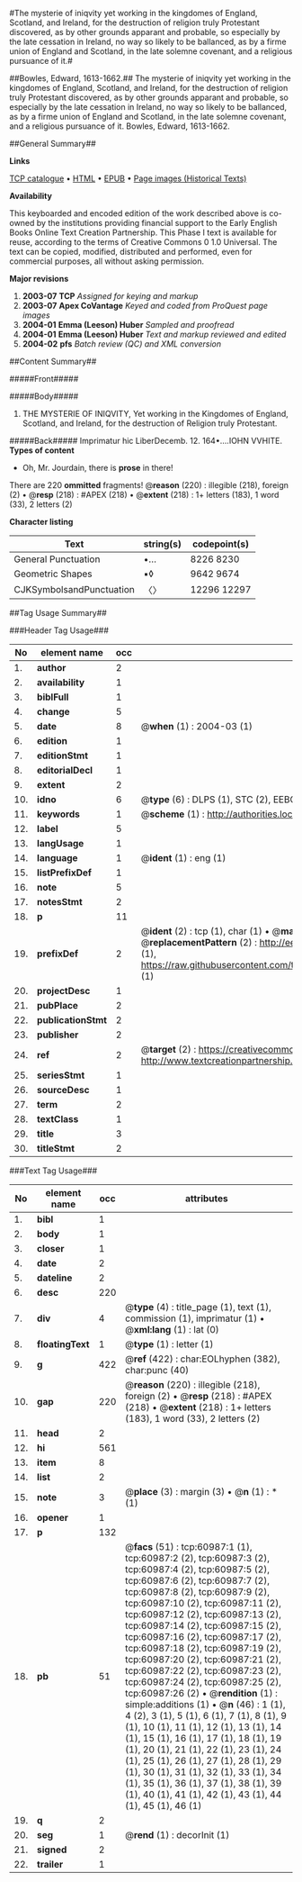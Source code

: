 #The mysterie of iniqvity yet working in the kingdomes of England, Scotland, and Ireland, for the destruction of religion truly Protestant discovered, as by other grounds apparant and probable, so especially by the late cessation in Ireland, no way so likely to be ballanced, as by a firme union of England and Scotland, in the late solemne covenant, and a religious pursuance of it.#

##Bowles, Edward, 1613-1662.##
The mysterie of iniqvity yet working in the kingdomes of England, Scotland, and Ireland, for the destruction of religion truly Protestant discovered, as by other grounds apparant and probable, so especially by the late cessation in Ireland, no way so likely to be ballanced, as by a firme union of England and Scotland, in the late solemne covenant, and a religious pursuance of it.
Bowles, Edward, 1613-1662.

##General Summary##

**Links**

[TCP catalogue](http://www.ota.ox.ac.uk/tcp/)  • 
[HTML](http://tei.it.ox.ac.uk/tcp/Texts-HTML/free/A28/A28915.html)  • 
[EPUB](http://tei.it.ox.ac.uk/tcp/Texts-EPUB/free/A28/A28915.epub) • 
[Page images (Historical Texts)](https://data.historicaltexts.jisc.ac.uk/view?pubId=eebo-12390709e&pageId=eebo-12390709e-60987-1)

**Availability**

This keyboarded and encoded edition of the
	       work described above is co-owned by the institutions
	       providing financial support to the Early English Books
	       Online Text Creation Partnership. This Phase I text is
	       available for reuse, according to the terms of Creative
	       Commons 0 1.0 Universal. The text can be copied,
	       modified, distributed and performed, even for
	       commercial purposes, all without asking permission.

**Major revisions**

1. __2003-07__ __TCP__ *Assigned for keying and markup*
1. __2003-07__ __Apex CoVantage__ *Keyed and coded from ProQuest page images*
1. __2004-01__ __Emma (Leeson) Huber__ *Sampled and proofread*
1. __2004-01__ __Emma (Leeson) Huber__ *Text and markup reviewed and edited*
1. __2004-02__ __pfs__ *Batch review (QC) and XML conversion*

##Content Summary##

#####Front#####

#####Body#####

1. THE MYSTERIE OF INIQVITY, Yet working in the Kingdomes of England, Scotland, and Ireland, for the destruction of Religion truly Protestant.

#####Back#####
Imprimatur hic LiberDecemb. 12. 164•….IOHN VVHITE.
**Types of content**

  * Oh, Mr. Jourdain, there is **prose** in there!

There are 220 **ommitted** fragments! 
 @__reason__ (220) : illegible (218), foreign (2)  •  @__resp__ (218) : #APEX (218)  •  @__extent__ (218) : 1+ letters (183), 1 word (33), 2 letters (2)

**Character listing**


|Text|string(s)|codepoint(s)|
|---|---|---|
|General Punctuation|•…|8226 8230|
|Geometric Shapes|▪◊|9642 9674|
|CJKSymbolsandPunctuation|〈〉|12296 12297|

##Tag Usage Summary##

###Header Tag Usage###

|No|element name|occ|attributes|
|---|---|---|---|
|1.|__author__|2||
|2.|__availability__|1||
|3.|__biblFull__|1||
|4.|__change__|5||
|5.|__date__|8| @__when__ (1) : 2004-03 (1)|
|6.|__edition__|1||
|7.|__editionStmt__|1||
|8.|__editorialDecl__|1||
|9.|__extent__|2||
|10.|__idno__|6| @__type__ (6) : DLPS (1), STC (2), EEBO-CITATION (1), OCLC (1), VID (1)|
|11.|__keywords__|1| @__scheme__ (1) : http://authorities.loc.gov/ (1)|
|12.|__label__|5||
|13.|__langUsage__|1||
|14.|__language__|1| @__ident__ (1) : eng (1)|
|15.|__listPrefixDef__|1||
|16.|__note__|5||
|17.|__notesStmt__|2||
|18.|__p__|11||
|19.|__prefixDef__|2| @__ident__ (2) : tcp (1), char (1)  •  @__matchPattern__ (2) : ([0-9\-]+):([0-9IVX]+) (1), (.+) (1)  •  @__replacementPattern__ (2) : http://eebo.chadwyck.com/downloadtiff?vid=$1&page=$2 (1), https://raw.githubusercontent.com/textcreationpartnership/Texts/master/tcpchars.xml#$1 (1)|
|20.|__projectDesc__|1||
|21.|__pubPlace__|2||
|22.|__publicationStmt__|2||
|23.|__publisher__|2||
|24.|__ref__|2| @__target__ (2) : https://creativecommons.org/publicdomain/zero/1.0/ (1), http://www.textcreationpartnership.org/docs/. (1)|
|25.|__seriesStmt__|1||
|26.|__sourceDesc__|1||
|27.|__term__|2||
|28.|__textClass__|1||
|29.|__title__|3||
|30.|__titleStmt__|2||


###Text Tag Usage###

|No|element name|occ|attributes|
|---|---|---|---|
|1.|__bibl__|1||
|2.|__body__|1||
|3.|__closer__|1||
|4.|__date__|2||
|5.|__dateline__|2||
|6.|__desc__|220||
|7.|__div__|4| @__type__ (4) : title_page (1), text (1), commission (1), imprimatur (1)  •  @__xml:lang__ (1) : lat (0)|
|8.|__floatingText__|1| @__type__ (1) : letter (1)|
|9.|__g__|422| @__ref__ (422) : char:EOLhyphen (382), char:punc (40)|
|10.|__gap__|220| @__reason__ (220) : illegible (218), foreign (2)  •  @__resp__ (218) : #APEX (218)  •  @__extent__ (218) : 1+ letters (183), 1 word (33), 2 letters (2)|
|11.|__head__|2||
|12.|__hi__|561||
|13.|__item__|8||
|14.|__list__|2||
|15.|__note__|3| @__place__ (3) : margin (3)  •  @__n__ (1) : * (1)|
|16.|__opener__|1||
|17.|__p__|132||
|18.|__pb__|51| @__facs__ (51) : tcp:60987:1 (1), tcp:60987:2 (2), tcp:60987:3 (2), tcp:60987:4 (2), tcp:60987:5 (2), tcp:60987:6 (2), tcp:60987:7 (2), tcp:60987:8 (2), tcp:60987:9 (2), tcp:60987:10 (2), tcp:60987:11 (2), tcp:60987:12 (2), tcp:60987:13 (2), tcp:60987:14 (2), tcp:60987:15 (2), tcp:60987:16 (2), tcp:60987:17 (2), tcp:60987:18 (2), tcp:60987:19 (2), tcp:60987:20 (2), tcp:60987:21 (2), tcp:60987:22 (2), tcp:60987:23 (2), tcp:60987:24 (2), tcp:60987:25 (2), tcp:60987:26 (2)  •  @__rendition__ (1) : simple:additions (1)  •  @__n__ (46) : 1 (1), 4 (2), 3 (1), 5 (1), 6 (1), 7 (1), 8 (1), 9 (1), 10 (1), 11 (1), 12 (1), 13 (1), 14 (1), 15 (1), 16 (1), 17 (1), 18 (1), 19 (1), 20 (1), 21 (1), 22 (1), 23 (1), 24 (1), 25 (1), 26 (1), 27 (1), 28 (1), 29 (1), 30 (1), 31 (1), 32 (1), 33 (1), 34 (1), 35 (1), 36 (1), 37 (1), 38 (1), 39 (1), 40 (1), 41 (1), 42 (1), 43 (1), 44 (1), 45 (1), 46 (1)|
|19.|__q__|2||
|20.|__seg__|1| @__rend__ (1) : decorInit (1)|
|21.|__signed__|2||
|22.|__trailer__|1||
